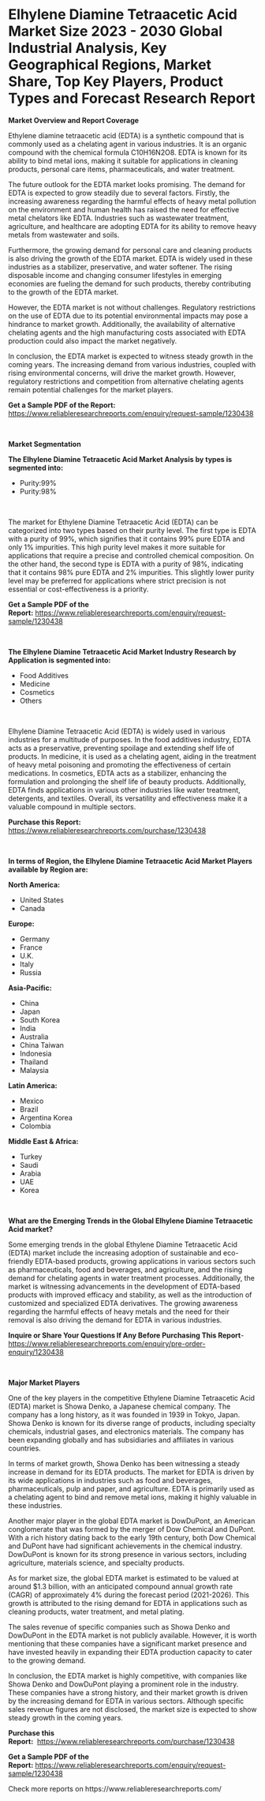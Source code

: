 <p><h1>Elhylene Diamine Tetraacetic Acid Market Size 2023 - 2030 Global Industrial Analysis, Key Geographical Regions, Market Share, Top Key Players, Product Types and Forecast Research Report</h1></p><p><strong>Market Overview and Report Coverage</strong></p>
<p><p>Ethylene diamine tetraacetic acid (EDTA) is a synthetic compound that is commonly used as a chelating agent in various industries. It is an organic compound with the chemical formula C10H16N2O8. EDTA is known for its ability to bind metal ions, making it suitable for applications in cleaning products, personal care items, pharmaceuticals, and water treatment.</p><p>The future outlook for the EDTA market looks promising. The demand for EDTA is expected to grow steadily due to several factors. Firstly, the increasing awareness regarding the harmful effects of heavy metal pollution on the environment and human health has raised the need for effective metal chelators like EDTA. Industries such as wastewater treatment, agriculture, and healthcare are adopting EDTA for its ability to remove heavy metals from wastewater and soils.</p><p>Furthermore, the growing demand for personal care and cleaning products is also driving the growth of the EDTA market. EDTA is widely used in these industries as a stabilizer, preservative, and water softener. The rising disposable income and changing consumer lifestyles in emerging economies are fueling the demand for such products, thereby contributing to the growth of the EDTA market.</p><p>However, the EDTA market is not without challenges. Regulatory restrictions on the use of EDTA due to its potential environmental impacts may pose a hindrance to market growth. Additionally, the availability of alternative chelating agents and the high manufacturing costs associated with EDTA production could also impact the market negatively.</p><p>In conclusion, the EDTA market is expected to witness steady growth in the coming years. The increasing demand from various industries, coupled with rising environmental concerns, will drive the market growth. However, regulatory restrictions and competition from alternative chelating agents remain potential challenges for the market players.</p></p>
<p><strong>Get a Sample PDF of the Report:</strong> <a href="https://www.reliableresearchreports.com/enquiry/request-sample/1230438">https://www.reliableresearchreports.com/enquiry/request-sample/1230438</a></p>
<p>&nbsp;</p>
<p><strong>Market Segmentation</strong></p>
<p><strong>The Elhylene Diamine Tetraacetic Acid Market Analysis by types is segmented into:</strong></p>
<p><ul><li>Purity:99%</li><li>Purity:98%</li></ul></p>
<p>&nbsp;</p>
<p><p>The market for Ethylene Diamine Tetraacetic Acid (EDTA) can be categorized into two types based on their purity level. The first type is EDTA with a purity of 99%, which signifies that it contains 99% pure EDTA and only 1% impurities. This high purity level makes it more suitable for applications that require a precise and controlled chemical composition. On the other hand, the second type is EDTA with a purity of 98%, indicating that it contains 98% pure EDTA and 2% impurities. This slightly lower purity level may be preferred for applications where strict precision is not essential or cost-effectiveness is a priority.</p></p>
<p><strong>Get a Sample PDF of the Report:</strong>&nbsp;<a href="https://www.reliableresearchreports.com/enquiry/request-sample/1230438">https://www.reliableresearchreports.com/enquiry/request-sample/1230438</a></p>
<p>&nbsp;</p>
<p><strong>The Elhylene Diamine Tetraacetic Acid Market Industry Research by Application is segmented into:</strong></p>
<p><ul><li>Food Additives</li><li>Medicine</li><li>Cosmetics</li><li>Others</li></ul></p>
<p>&nbsp;</p>
<p><p>Elhylene Diamine Tetraacetic Acid (EDTA) is widely used in various industries for a multitude of purposes. In the food additives industry, EDTA acts as a preservative, preventing spoilage and extending shelf life of products. In medicine, it is used as a chelating agent, aiding in the treatment of heavy metal poisoning and promoting the effectiveness of certain medications. In cosmetics, EDTA acts as a stabilizer, enhancing the formulation and prolonging the shelf life of beauty products. Additionally, EDTA finds applications in various other industries like water treatment, detergents, and textiles.  Overall, its versatility and effectiveness make it a valuable compound in multiple sectors.</p></p>
<p><strong>Purchase this Report:</strong>&nbsp; <a href="https://www.reliableresearchreports.com/purchase/1230438">https://www.reliableresearchreports.com/purchase/1230438</a></p>
<p>&nbsp;</p>
<p><strong>In terms of Region, the Elhylene Diamine Tetraacetic Acid Market Players available by Region are:</strong></p>
<p>
    <p> <strong> North America: </strong>
        <ul>
            <li>United States</li>
            <li>Canada</li>
        </ul>
        </p> 
    <p> <strong> Europe: </strong>
        <ul>
            <li>Germany</li>
            <li>France</li>
            <li>U.K.</li>
            <li>Italy</li>
            <li>Russia</li>
        </ul>
        </p> 
    <p> <strong> Asia-Pacific: </strong>
        <ul>
            <li>China</li>
            <li>Japan</li>
            <li>South Korea</li>
            <li>India</li>
            <li>Australia</li>
            <li>China Taiwan</li>
            <li>Indonesia</li>
            <li>Thailand</li>
            <li>Malaysia</li>
        </ul>
        </p> 
    <p> <strong> Latin America: </strong>
        <ul>
            <li>Mexico</li>
            <li>Brazil</li>
            <li>Argentina Korea</li>
            <li>Colombia</li>
        </ul>
        </p> 
    <p> <strong> Middle East & Africa: </strong>
        <ul>
            <li>Turkey</li>
            <li>Saudi</li>
            <li>Arabia</li>
            <li>UAE</li>
            <li>Korea</li>
        </ul>
    </p>
    </p>
<p>&nbsp;</p>
<p><strong>What are the Emerging Trends in the Global Elhylene Diamine Tetraacetic Acid market?</strong></p>
<p><p>Some emerging trends in the global Ethylene Diamine Tetraacetic Acid (EDTA) market include the increasing adoption of sustainable and eco-friendly EDTA-based products, growing applications in various sectors such as pharmaceuticals, food and beverages, and agriculture, and the rising demand for chelating agents in water treatment processes. Additionally, the market is witnessing advancements in the development of EDTA-based products with improved efficacy and stability, as well as the introduction of customized and specialized EDTA derivatives. The growing awareness regarding the harmful effects of heavy metals and the need for their removal is also driving the demand for EDTA in various industries.</p></p>
<p><strong>Inquire or Share Your Questions If Any Before Purchasing This Report</strong>- <a href="https://www.reliableresearchreports.com/enquiry/pre-order-enquiry/1230438">https://www.reliableresearchreports.com/enquiry/pre-order-enquiry/1230438</a></p>
<p>&nbsp;</p>
<p><strong>Major Market Players</strong></p>
<p><p>One of the key players in the competitive Ethylene Diamine Tetraacetic Acid (EDTA) market is Showa Denko, a Japanese chemical company. The company has a long history, as it was founded in 1939 in Tokyo, Japan. Showa Denko is known for its diverse range of products, including specialty chemicals, industrial gases, and electronics materials. The company has been expanding globally and has subsidiaries and affiliates in various countries. </p><p>In terms of market growth, Showa Denko has been witnessing a steady increase in demand for its EDTA products. The market for EDTA is driven by its wide applications in industries such as food and beverages, pharmaceuticals, pulp and paper, and agriculture. EDTA is primarily used as a chelating agent to bind and remove metal ions, making it highly valuable in these industries.</p><p>Another major player in the global EDTA market is DowDuPont, an American conglomerate that was formed by the merger of Dow Chemical and DuPont. With a rich history dating back to the early 19th century, both Dow Chemical and DuPont have had significant achievements in the chemical industry. DowDuPont is known for its strong presence in various sectors, including agriculture, materials science, and specialty products.</p><p>As for market size, the global EDTA market is estimated to be valued at around $1.3 billion, with an anticipated compound annual growth rate (CAGR) of approximately 4% during the forecast period (2021-2026). This growth is attributed to the rising demand for EDTA in applications such as cleaning products, water treatment, and metal plating.</p><p>The sales revenue of specific companies such as Showa Denko and DowDuPont in the EDTA market is not publicly available. However, it is worth mentioning that these companies have a significant market presence and have invested heavily in expanding their EDTA production capacity to cater to the growing demand.</p><p>In conclusion, the EDTA market is highly competitive, with companies like Showa Denko and DowDuPont playing a prominent role in the industry. These companies have a strong history, and their market growth is driven by the increasing demand for EDTA in various sectors. Although specific sales revenue figures are not disclosed, the market size is expected to show steady growth in the coming years.</p></p>
<p><strong>Purchase this Report:</strong>&nbsp;&nbsp;<a href="https://www.reliableresearchreports.com/purchase/1230438">https://www.reliableresearchreports.com/purchase/1230438</a></p>
<p></p>
<p><strong>Get a Sample PDF of the Report:</strong>&nbsp;<a href="https://www.reliableresearchreports.com/enquiry/request-sample/1230438">https://www.reliableresearchreports.com/enquiry/request-sample/1230438</a></p>
<p>Check more reports on https://www.reliableresearchreports.com/</p>